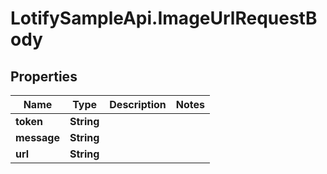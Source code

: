 # LotifySampleApi.ImageUrlRequestBody

## Properties

Name | Type | Description | Notes
------------ | ------------- | ------------- | -------------
**token** | **String** |  | 
**message** | **String** |  | 
**url** | **String** |  | 



